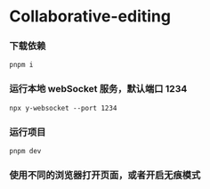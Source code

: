 # Collaborative-editing

### 下载依赖

```
pnpm i
```

### 运行本地 webSocket 服务，默认端口 1234

```
npx y-websocket --port 1234
```

### 运行项目

```
pnpm dev

```

### 使用不同的浏览器打开页面，或者开启无痕模式
